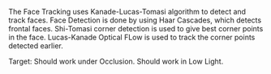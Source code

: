 The Face Tracking uses Kanade-Lucas-Tomasi algorithm to detect and track faces.
Face Detection is done by using Haar Cascades, which detects frontal faces.
Shi-Tomasi corner detection is used to give best corner points in the face.
Lucas-Kanade Optical FLow is used to track the corner points detected earlier.

Target:
Should work under Occlusion.
Should work in Low Light.